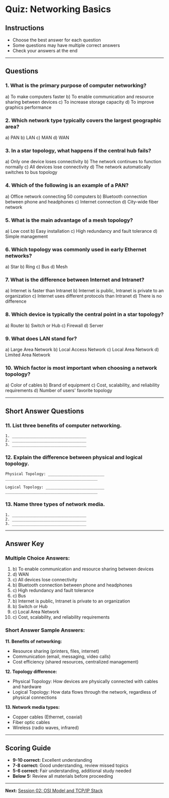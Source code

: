 # Quiz: Networking Basics

## Instructions
- Choose the best answer for each question
- Some questions may have multiple correct answers
- Check your answers at the end

---

## Questions

### 1. What is the primary purpose of computer networking?
a) To make computers faster
b) To enable communication and resource sharing between devices
c) To increase storage capacity
d) To improve graphics performance

### 2. Which network type typically covers the largest geographic area?
a) PAN
b) LAN
c) MAN
d) WAN

### 3. In a star topology, what happens if the central hub fails?
a) Only one device loses connectivity
b) The network continues to function normally
c) All devices lose connectivity
d) The network automatically switches to bus topology

### 4. Which of the following is an example of a PAN?
a) Office network connecting 50 computers
b) Bluetooth connection between phone and headphones
c) Internet connection
d) City-wide fiber network

### 5. What is the main advantage of a mesh topology?
a) Low cost
b) Easy installation
c) High redundancy and fault tolerance
d) Simple management

### 6. Which topology was commonly used in early Ethernet networks?
a) Star
b) Ring
c) Bus
d) Mesh

### 7. What is the difference between Internet and Intranet?
a) Internet is faster than Intranet
b) Internet is public, Intranet is private to an organization
c) Internet uses different protocols than Intranet
d) There is no difference

### 8. Which device is typically the central point in a star topology?
a) Router
b) Switch or Hub
c) Firewall
d) Server

### 9. What does LAN stand for?
a) Large Area Network
b) Local Access Network
c) Local Area Network
d) Limited Area Network

### 10. Which factor is most important when choosing a network topology?
a) Color of cables
b) Brand of equipment
c) Cost, scalability, and reliability requirements
d) Number of users' favorite topology

---

## Short Answer Questions

### 11. List three benefits of computer networking.
```
1. _________________________________
2. _________________________________
3. _________________________________
```

### 12. Explain the difference between physical and logical topology.
```
Physical Topology: _________________________
_________________________________________

Logical Topology: __________________________
_________________________________________
```

### 13. Name three types of network media.
```
1. _________________________________
2. _________________________________
3. _________________________________
```

---

## Answer Key

### Multiple Choice Answers:
1. b) To enable communication and resource sharing between devices
2. d) WAN
3. c) All devices lose connectivity
4. b) Bluetooth connection between phone and headphones
5. c) High redundancy and fault tolerance
6. c) Bus
7. b) Internet is public, Intranet is private to an organization
8. b) Switch or Hub
9. c) Local Area Network
10. c) Cost, scalability, and reliability requirements

### Short Answer Sample Answers:

**11. Benefits of networking:**
- Resource sharing (printers, files, internet)
- Communication (email, messaging, video calls)
- Cost efficiency (shared resources, centralized management)

**12. Topology difference:**
- Physical Topology: How devices are physically connected with cables and hardware
- Logical Topology: How data flows through the network, regardless of physical connections

**13. Network media types:**
- Copper cables (Ethernet, coaxial)
- Fiber optic cables
- Wireless (radio waves, infrared)

---

## Scoring Guide
- **9-10 correct:** Excellent understanding
- **7-8 correct:** Good understanding, review missed topics
- **5-6 correct:** Fair understanding, additional study needed
- **Below 5:** Review all materials before proceeding

---

**Next:** [Session 02: OSI Model and TCP/IP Stack](../../02-osi-tcpip/)